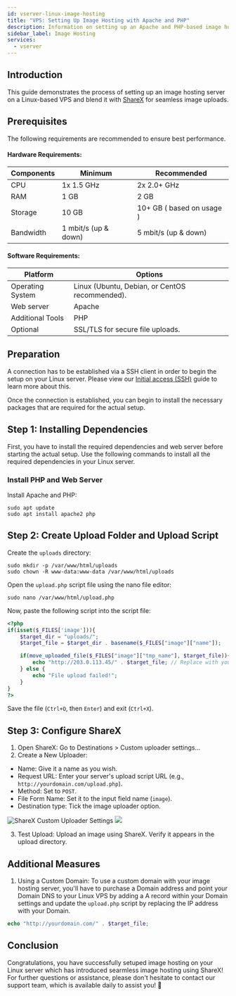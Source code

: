 ```yaml
---
id: vserver-linux-image-hosting
title: "VPS: Setting Up Image Hosting with Apache and PHP"
description: Information on setting up an Apache and PHP-based image hosting server with ShareX integration - ZAP-Hosting.com documentation
sidebar_label: Image Hosting
services:
  - vserver
---
```


## Introduction

This guide demonstrates the process of setting up an image hosting server on a Linux-based VPS and blend it with [ShareX](https://getsharex.com/) for seamless image uploads.

## Prerequisites

The following requirements are recommended to ensure best performance.

#### Hardware Requirements:

| Components     | Minimum                | Recommended                 |
| -------------- | ---------------------- | --------------------------- |
| CPU            | 1x 1.5 GHz             | 2x 2.0+ GHz                 |
| RAM            | 1 GB                   | 2 GB                        |
| Storage        | 10 GB                  | 10+ GB ( based on usage )   |
| Bandwidth      | 1 mbit/s (up & down)   | 5 mbit/s (up & down)        |

#### Software Requirements:

| Platform         | Options                                                      |
| ---------------- | ------------------------------------------------------------ |
| Operating System | Linux (Ubuntu, Debian, or CentOS recommended).               |
| Web server       | Apache                                                       |
| Additional Tools | PHP                                                          |
| Optional         | SSL/TLS for secure file uploads.                             |

## Preparation

A connection has to be established via a SSH client in order to begin the setup on your Linux server. Please view our [Initial access (SSH)](vserver-linux-ssh.md) guide to learn more about this.

Once the connection is established, you can begin to install the necessary packages that are required for the actual setup.

## Step 1: Installing Dependencies

First, you have to install the required dependencies and web server before starting the actual setup. Use the following commands to install all the required dependencies in your Linux server.

### Install PHP and Web Server

Install Apache and PHP:

```
sudo apt update
sudo apt install apache2 php
```
## Step 2: Create Upload Folder and Upload Script

Create the `uploads` directory:

```
sudo mkdir -p /var/www/html/uploads
sudo chown -R www-data:www-data /var/www/html/uploads
```
Open the `upload.php` script file using the nano file editor:

```
sudo nano /var/www/html/upload.php
```

Now, paste the following script into the script file:

```php
<?php
if(isset($_FILES['image'])){
    $target_dir = "uploads/";
    $target_file = $target_dir . basename($_FILES["image"]["name"]);

    if(move_uploaded_file($_FILES["image"]["tmp_name"], $target_file)){
        echo "http://203.0.113.45/" . $target_file; // Replace with your real IP
    } else {
        echo "File upload failed!";
    }
}
?>
```
Save the file (`Ctrl+O`, then `Enter`) and exit (`Ctrl+X`).

## Step 3: Configure ShareX

1. Open ShareX:
Go to Destinations > Custom uploader settings...
2. Create a New Uploader:
- Name: Give it a name as you wish.
- Request URL: Enter your server's upload script URL (e.g., `http://yourdomain.com/upload.php`).
- Method: Set to `POST`.
- File Form Name: Set it to the input field name (`image`).
- Destination type: Tick the image uploader option.

![ShareX Custom Uploader Settings](https://i.imgur.com/hxsvNaZ.png)
![](https://i.imgur.com/8aCd4DA.png)

3. Test Upload:
Upload an image using ShareX. Verify it appears in the upload directory.

## Additional Measures

1. Using a Custom Domain:
To use a custom domain with your image hosting server, you'll have to purchase a Domain address and point your Domain DNS to your Linux VPS by adding a A record within your Domain settings and update the `upload.php` script by replacing the IP address with your Domain.

```php
echo "http://yourdomain.com/" . $target_file;
```


## Conclusion 

Congratulations, you have successfully setuped image hosting on your Linux server which has introduced searmless image hosting using ShareX! For further questions or assistance, please don't hesitate to contact our support team, which is available daily to assist you! 🙂
